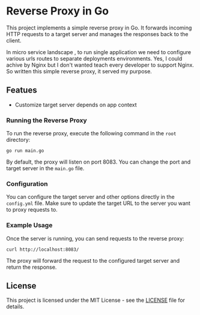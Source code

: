 # Reverse Proxy in Go

This project implements a simple reverse proxy in Go. It forwards incoming HTTP requests to a target server and manages the responses back to the client.

In micro service landscape , to run single application we need to configure various urls routes to separate deployments environments. Yes, I could achive by Nginx but I don't wanted teach every developer to support Nginx. So written this simple reverse proxy, it served my purpose. 

## Featues
   - Customize target server depends on app context



### Running the Reverse Proxy

To run the reverse proxy, execute the following command in the `root` directory:

```
go run main.go
```

By default, the proxy will listen on port 8083. You can change the port and target server in the `main.go` file.

### Configuration

You can configure the target server and other options directly in the `config.yml` file. Make sure to update the target URL to the server you want to proxy requests to.

### Example Usage

Once the server is running, you can send requests to the reverse proxy:

```
curl http://localhost:8083/
```

The proxy will forward the request to the configured target server and return the response.

## License

This project is licensed under the MIT License - see the [LICENSE](LICENSE) file for details.